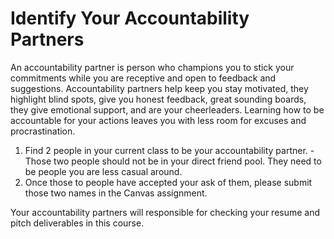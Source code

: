 # Identify Your Accountability Partners

An accountability partner is person who champions you to stick your commitments while you are receptive and open to feedback and suggestions. Accountability partners help keep you stay motivated, they highlight blind spots, give you honest feedback, great sounding boards, they give emotional support, and are your cheerleaders. Learning how to be accountable for your actions leaves you with less room for excuses and procrastination. 

1. Find 2 people in your current class to be your accountability partner. 
    -Those two people should not be in your direct friend pool. They need to be people you are less casual around. 
1. Once those to people have accepted your ask of them, please submit those two names in the Canvas assignment. 

Your accountability partners will responsible for checking your resume and pitch deliverables in this course.  
